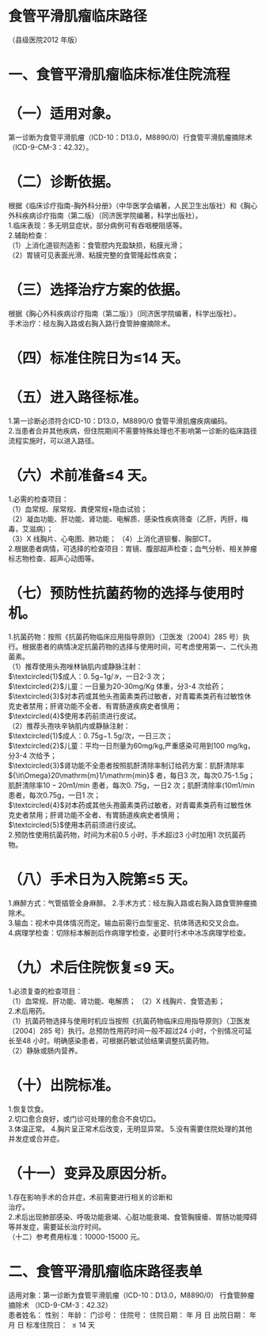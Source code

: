 # 食管平滑肌瘤临床路径  
（县级医院2012 年版）  
# 一、食管平滑肌瘤临床标准住院流程  
# （一）适用对象。  
第一诊断为食管平滑肌瘤（ICD-10：D13.0，M8890/0）行食管平滑肌瘤摘除术（ICD-9-CM-3：42.32）。  
# （二）诊断依据。  
根据《临床诊疗指南-胸外科分册》（中华医学会编著，人民卫生出版社）和《胸心外科疾病诊疗指南（第二版）（同济医学院编著，科学出版社）。  
1.临床表现：多无明显症状，部分病例可有吞咽梗阻感等。  
2.辅助检查：  
（1）上消化道钡剂造影：食管腔内充盈缺损，粘膜光滑；  
（2）胃镜可见表面光滑、粘膜完整的食管隆起性病变；  
# （三）选择治疗方案的依据。  
根据《胸心外科疾病诊疗指南（第二版）》（同济医学院编著，科学出版社）。  
手术治疗：经左胸入路或右胸入路行食管肿瘤摘除术。  
# （四）标准住院日为≤14 天。  
# （五）进入路径标准。  
1.第一诊断必须符合ICD-10：D13.0，M8890/0 食管平滑肌瘤疾病编码。  
2.当患者合并其他疾病，但住院期间不需要特殊处理也不影响第一诊断的临床路径流程实施时，可以进入路径。  
# （六）术前准备≤4 天。  
1.必需的检查项目：  
（1）血常规、尿常规、粪便常规+隐血试验；  
（2）凝血功能、肝功能、肾功能、电解质、感染性疾病筛查（乙肝，丙肝，梅毒，艾滋病）；  
（3）X 线胸片、心电图、肺功能； （4）上消化道钡餐、胸部CT。  
2.根据患者病情，可选择的检查项目：胃镜、腹部超声检查；血气分析、相关肿瘤标志物检查、超声心动图等。  
# （七）预防性抗菌药物的选择与使用时机。  
1.抗菌药物：按照《抗菌药物临床应用指导原则》（卫医发〔2004〕285 号）执行。根据患者的病情决定抗菌药物的选择与使用时间，可考虑使用第一、二代头孢菌素。  
（1）推荐使用头孢唑林钠肌内或静脉注射：  
$\textcircled{1}$成人：$0.\,5\mathrm{g}{-1}\mathrm{g}/\mathcal{Y}$，一日2-3 次；  
$\textcircled{2}$儿童：一日量为20-30mg/Kg 体重，分3-4 次给药；  
$\textcircled{3}$对本药或其他头孢菌素类药过敏者，对青霉素类药有过敏性休克史者禁用；肝肾功能不全者、有胃肠道疾病史者慎用；  
$\textcircled{4}$使用本药前须进行皮试。  
（2）推荐头孢呋辛钠肌内或静脉注射：  
$\textcircled{1}$成人：$0.\,75\mathrm{g}{-1.\,5\mathrm{g}}/$次，一日三次；  
$\textcircled{2}$儿童：平均一日剂量为60mg/kg,严重感染可用到100 $\mathrm{mg/kg}$，分3-4 次给予；  
$\textcircled{3}$肾功能不全患者按照肌酐清除率制订给药方案：肌酐清除率${\it\Omega}20\mathrm{m}1/\mathrm{min}$ 者，每日3 次，每次0.75-1.5g；肌酐清除率$10{-}20\mathrm{m}1/\mathrm{min}$ 患者，每次$0.\;75\mathrm{g}$，一日2 次；肌酐清除率$\mathrm{\langle10m1/min}$ 患者，每次0.75g，一日1 次；  
$\textcircled{4}$对本药或其他头孢菌素类药过敏者，对青霉素类药有过敏性休克史者禁用；肝肾功能不全者、有胃肠道疾病史者慎用；  
$\textcircled{5}$使用本药前须进行皮试。  
2.预防性使用抗菌药物，时间为术前0.5 小时，手术超过3 小时加用1 次抗菌药物。  
# （八）手术日为入院第≤5 天。  
1.麻醉方式：气管插管全身麻醉。     2.手术方式：经左胸入路或右胸入路食管肿瘤摘除术。  
3.输血：视术中具体情况而定。输血前需行血型鉴定、抗体筛选和交叉合血。  
4.病理学检查：切除标本解剖后作病理学检查，必要时行术中冰冻病理学检查。  
# （九）术后住院恢复≤9 天。  
1.必须复查的检查项目：  
（1）血常规、肝功能、肾功能、电解质； （2）X 线胸片、食管造影；  
2.术后用药。  
（1）抗菌药物选择与使用时机应当按照《抗菌药物临床应用指导原则》（卫医发〔2004〕285 号）执行。总预防性用药时间一般不超过24 小时，个别情况可延长至48 小时。明确感染患者，可根据药敏试验结果调整抗菌药物。  
（2）静脉或肠内营养。  
# （十）出院标准。  
1.恢复饮食。  
2.切口愈合良好，或门诊可处理的愈合不良切口。  
3.体温正常。 4.胸片呈正常术后改变，无明显异常。 5.没有需要住院处理的其他并发症或合并症。  
# （十一）变异及原因分析。  
1.存在影响手术的合并症，术前需要进行相关的诊断和  
治疗。  
2.术后出现肺部感染、呼吸功能衰竭、心脏功能衰竭、食管胸膜瘘、胃肠功能障碍等并发症，需要延长治疗时间。  
（十二）参考费用标准：10000-15000 元。  
# 二、食管平滑肌瘤临床路径表单  
适用对象：第一诊断为食管平滑肌瘤（ICD-10：D13.0，M8890/0）   行食管肿瘤摘除术 （ICD-9-CM-3：42.32）  
患者姓名：     性别：      年龄：     门诊号：            住院号：                   住院日期：      年    月   日 出院日期：     年   月  日    标准住院日： ${\leqslant}14$ 天  
